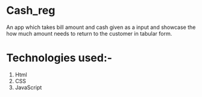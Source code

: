 # Cash_reg

An app which takes bill amount and cash given as a input and showcase the how much amount needs to return to the customer in tabular form.

# Technologies used:-
1. Html
2. CSS
3. JavaScript
